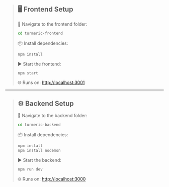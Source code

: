 > ## 🖥️ Frontend Setup
>
> 📁 Navigate to the frontend folder:
> ```bash
> cd turmeric-frontend
> ```
>
> 📦 Install dependencies:
> ```bash
> npm install
> ```
>
> ▶️ Start the frontend:
> ```bash
> npm start
> ```
>
> 🌐 Runs on: [http://localhost:3001](http://localhost:3001)

---

> ## ⚙️ Backend Setup
>
> 📁 Navigate to the backend folder:
> ```bash
> cd turmeric-backend
> ```
>
> 📦 Install dependencies:
> ```bash
> npm install
> npm install nodemon
> ```
>
> ▶️ Start the backend:
> ```bash
> npm run dev
> ```
>
> 🌐 Runs on: [http://localhost:3000](http://localhost:3000)
